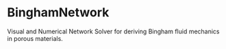 # BinghamNetwork
Visual and Numerical Network Solver for deriving Bingham fluid mechanics in porous materials.
